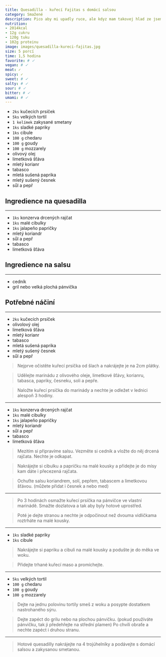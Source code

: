 ```yaml
---
title: Quesadilla - kuřecí Fajitas s domácí salsou
category: Smažené
description: Pico aby mi upadly ruce, ale kdyz mam takovej hlad ze jsem tejden nejedl tak to je o to lepsi.
nutrition:
- 2014kcal
- 12g cukru
- 120g tuku
- 102g proteinu
image: images/quesadilla-kureci-fajitas.jpg
size: 5 porcí 
time: 1,5 hodina
favorite: # ✓
vegan: # ✓
meat: ✓
spicy: ✓
sweet: # ✓
salty: # ✓
sour: # ✓
bitter: # ✓
umami: # ✓
---
```


* `2ks` kučecích prsíček
* `5ks` velkých tortil
* `1 kelímek` zakysané smetany
* `1ks` sladké papriky
* `1ks` cibule
* `100 g` chedaru
* `100 g` goudy
* `100 g` mozzarely
* olivový olej
* limetková šťáva
* mletý korianr
* tabasco
* mletá sušená paprika
* mletý sušený česnek
* sůl a pepř

## **Ingredience na quesadilla**

---

* `1ks` konzerva drcených rajčat
* `1ks` malé cibulky
* `1ks` jalapeňo papričky
* mletý koriandr
* sůl a pepř
* tabasco
* limetková šťáva

## **Ingredience na salsu**

---

* cedník
* gril nebo velká plochá pánvička

## **Potřebné náčiní**

---

* `2ks` kučecích prsíček
* olivolový olej
* limetková šťáva
* mletý korianr
* tabasco
* mletá sušená paprika
* mletý sušený česnek
* sůl a pepř

> Nejprve očistěte kuřecí prsíčka od šlach a nakrájejte je na 2cm plátky.

> Udělejte marinádu z olivového oleje, limetkové šťávy, korianru, tabasca, papriky, česneku, soli a pepře.

> Naložte kuřecí prsíčka do marinády a nechte je odležet v lednici alespoň 3 hodiny.

---

* `1ks` konzerva drcených rajčat
* `1ks` malé cibulky
* `1ks` jalapeňo papričky
* mletý koriandr
* sůl a pepř
* tabasco
* limetková šťáva

> Mezitím si připravíme salsu. Vezměte si cedník a vložte do něj drcená rajčata. Nechte je odkapat.

> Nakrájejte si cibulku a papričku na malé kousky a přidejte je do mísy kam dáte i přecezená rajčata.

> Ochuťte salsu koriandrem, solí, pepřem, tabascem a limetkovou šťávou. (můžete přidat i česnek a nebo med)

---

> Po 3 hodinách osmažte kuřecí prsíčka na pánvičce ve vlastní marinádě. Smažte dozlatova a tak aby byly hotové uprostřed.

> Poté je dejte stranou a nechte je odpočinout než dvouma vidličkama roztrháte na malé kousky.

---

* `1ks` sladké papriky
* `1ks` cibule

> Nakrájejte si papriku a cibuli na malé kousky a podušte je do měka ve woku.

> Přidejte trhané kuřecí maso a promíchejte.

---

* `5ks` velkých tortil
* `100 g` chedaru
* `100 g` goudy
* `100 g` mozzarely

> Dejte na jednu polovinu tortily smeš z woku a posypte dostatkem nastrohaného sýru.

> Dejte zapéct do grilu nebo na plochou pánvičku. (pokud používáte pánvičku, tak ji předehřejte na střední plamen)
> Po chvíli obraťe a nechte zapéct i druhou stranu.

---

> Hotové quesadilly nakrájejte na 4 trojúhelníky a podávejte s domácí salsou a zakysanou smetanou.